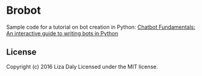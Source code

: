 # Brobot

Sample code for a tutorial on bot creation in Python: <a href="https://apps.worldwritable.com/tutorials/chatbot">Chatbot Fundamentals:
An interactive guide to writing bots in Python</a>

## License
Copyright (c) 2016 Liza Daly
Licensed under the MIT license.
